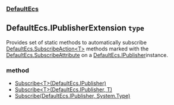 ### [DefaultEcs](./DefaultEcs 'DefaultEcs')
## DefaultEcs.IPublisherExtension `type`
Provides set of static methods to automatically subscribe [DefaultEcs.SubscribeAction&lt;T&gt;](./DefaultEcs-SubscribeAction-T- 'DefaultEcs.SubscribeAction&lt;T&gt;') methods marked with the [DefaultEcs.SubscribeAttribute](./DefaultEcs-SubscribeAttribute 'DefaultEcs.SubscribeAttribute') on a [DefaultEcs.IPublisher](./DefaultEcs-IPublisher 'DefaultEcs.IPublisher')instance.
### method
- [Subscribe&lt;T&gt;(DefaultEcs.IPublisher)](./DefaultEcs-IPublisherExtension-Subscribe-T-(DefaultEcs-IPublisher) 'DefaultEcs.IPublisherExtension.Subscribe&lt;T&gt;(DefaultEcs.IPublisher)')
- [Subscribe&lt;T&gt;(DefaultEcs.IPublisher, T)](./DefaultEcs-IPublisherExtension-Subscribe-T-(DefaultEcs-IPublisher-_T) 'DefaultEcs.IPublisherExtension.Subscribe&lt;T&gt;(DefaultEcs.IPublisher, T)')
- [Subscribe(DefaultEcs.IPublisher, System.Type)](./DefaultEcs-IPublisherExtension-Subscribe(DefaultEcs-IPublisher-_System-Type) 'DefaultEcs.IPublisherExtension.Subscribe(DefaultEcs.IPublisher, System.Type)')
